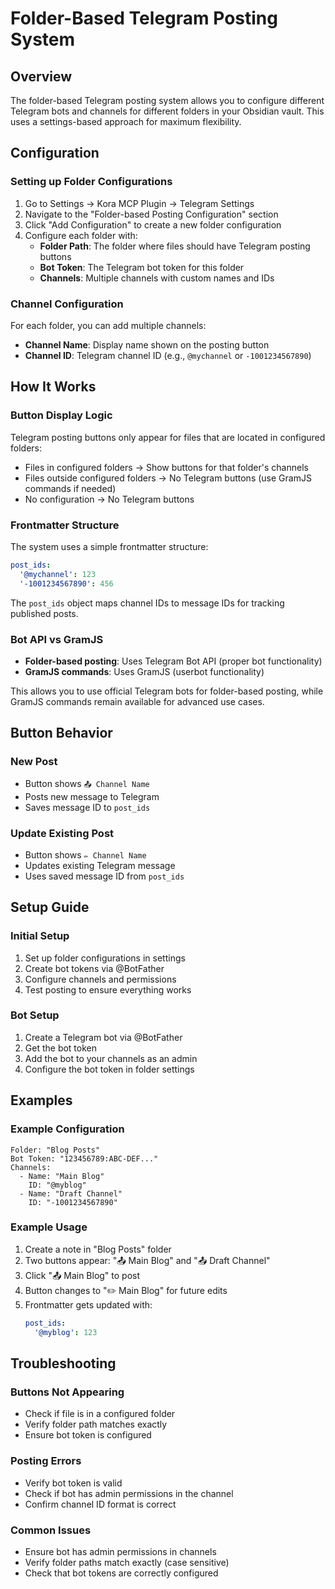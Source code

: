 # Folder-Based Telegram Posting System

## Overview

The folder-based Telegram posting system allows you to configure different Telegram bots and channels for different folders in your Obsidian vault. This uses a settings-based approach for maximum flexibility.

## Configuration

### Setting up Folder Configurations

1. Go to Settings → Kora MCP Plugin → Telegram Settings
2. Navigate to the "Folder-based Posting Configuration" section
3. Click "Add Configuration" to create a new folder configuration
4. Configure each folder with:
   - **Folder Path**: The folder where files should have Telegram posting buttons
   - **Bot Token**: The Telegram bot token for this folder
   - **Channels**: Multiple channels with custom names and IDs

### Channel Configuration

For each folder, you can add multiple channels:

- **Channel Name**: Display name shown on the posting button
- **Channel ID**: Telegram channel ID (e.g., `@mychannel` or `-1001234567890`)

## How It Works

### Button Display Logic

Telegram posting buttons only appear for files that are located in configured folders:

- Files in configured folders → Show buttons for that folder's channels
- Files outside configured folders → No Telegram buttons (use GramJS commands if needed)
- No configuration → No Telegram buttons

### Frontmatter Structure

The system uses a simple frontmatter structure:

```yaml
post_ids:
  '@mychannel': 123
  '-1001234567890': 456
```

The `post_ids` object maps channel IDs to message IDs for tracking published posts.

### Bot API vs GramJS

- **Folder-based posting**: Uses Telegram Bot API (proper bot functionality)
- **GramJS commands**: Uses GramJS (userbot functionality)

This allows you to use official Telegram bots for folder-based posting, while GramJS commands remain available for advanced use cases.

## Button Behavior

### New Post

- Button shows `📤 Channel Name`
- Posts new message to Telegram
- Saves message ID to `post_ids`

### Update Existing Post

- Button shows `✏️ Channel Name`
- Updates existing Telegram message
- Uses saved message ID from `post_ids`

## Setup Guide

### Initial Setup

1. Set up folder configurations in settings
2. Create bot tokens via @BotFather
3. Configure channels and permissions
4. Test posting to ensure everything works

### Bot Setup

1. Create a Telegram bot via @BotFather
2. Get the bot token
3. Add the bot to your channels as an admin
4. Configure the bot token in folder settings

## Examples

### Example Configuration

```
Folder: "Blog Posts"
Bot Token: "123456789:ABC-DEF..."
Channels:
  - Name: "Main Blog"
    ID: "@myblog"
  - Name: "Draft Channel"
    ID: "-1001234567890"
```

### Example Usage

1. Create a note in "Blog Posts" folder
2. Two buttons appear: "📤 Main Blog" and "📤 Draft Channel"
3. Click "📤 Main Blog" to post
4. Button changes to "✏️ Main Blog" for future edits
5. Frontmatter gets updated with:
   ```yaml
   post_ids:
     '@myblog': 123
   ```

## Troubleshooting

### Buttons Not Appearing

- Check if file is in a configured folder
- Verify folder path matches exactly
- Ensure bot token is configured

### Posting Errors

- Verify bot token is valid
- Check if bot has admin permissions in the channel
- Confirm channel ID format is correct

### Common Issues

- Ensure bot has admin permissions in channels
- Verify folder paths match exactly (case sensitive)
- Check that bot tokens are correctly configured
